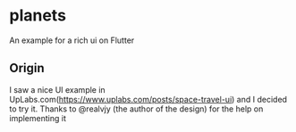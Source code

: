 # planets

An example for a rich ui on Flutter

## Origin

I saw a nice UI example in UpLabs.com(https://www.uplabs.com/posts/space-travel-ui) and I decided to try it. Thanks to @realvjy (the author of the design) for the help on implementing it
